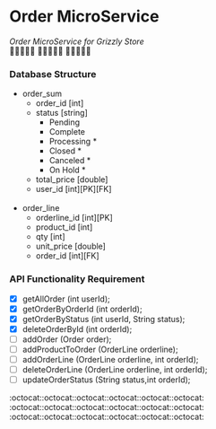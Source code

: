 # Order MicroService
*Order MicroService for Grizzly Store* <br/>
:panda_face::panda_face::panda_face::panda_face::panda_face:
:panda_face::panda_face::panda_face::panda_face::panda_face:
:panda_face::panda_face::panda_face::panda_face::panda_face:

### Database Structure

* order_sum
  * order_id          [int]
  * status            [string]
    * Pending   
    * Complete
    * Processing    *
    * Closed    *
    * Canceled  *
    * On Hold   *
  * total_price       [double]
  * user_id           [int][PK][FK]
  <br/>
* order_line
  * orderline_id       [int][PK]
  * product_id [int]
  * qty [int]
  * unit_price [double]
  * order_id [int][FK]
  
  
### API Functionality Requirement

- [x] getAllOrder (int userId);
- [x] getOrderByOrderId (int orderId);
- [x] getOrderByStatus (int userId, String status);
- [x] deleteOrderById (int orderId);
- [ ] addOrder (Order order);
- [ ] addProductToOrder (OrderLine orderline);
- [ ] addOrderLine (OrderLine orderline, int orderId);
- [ ] deleteOrderLine (OrderLine orderline, int orderId);
- [ ] updateOrderStatus (String status,int orderId);

:octocat::octocat::octocat::octocat::octocat::octocat:
:octocat::octocat::octocat::octocat::octocat::octocat:
:octocat::octocat::octocat::octocat::octocat::octocat:
